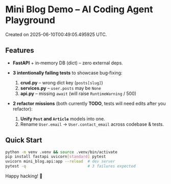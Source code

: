 # Mini Blog Demo – AI Coding Agent Playground

Created on 2025-06-10T00:49:05.495925 UTC.

## Features
* **FastAPI** + in‑memory DB (dict) – zero external deps.
* **3 intentionally failing tests** to showcase bug‑fixing:
  1. **crud.py** – wrong dict key (`posts[slug]`)
  2. **services.py** – `user.posts` may be `None`
  3. **api.py** – missing `await` (will raise `RuntimeWarning` / 500)

* **2 refactor missions** (both currently **TODO**, tests will need edits after you refactor):
  1. **Unify `Post` and `Article`** models into one.
  2. Rename `User.email` → `User.contact_email` across codebase & tests.

## Quick Start

```bash
python -m venv .venv && source .venv/bin/activate
pip install fastapi uvicorn[standard] pytest
uvicorn mini_blog.api:app --reload  # dev server
pytest -q                           # 3 failures expected
```

Happy hacking! 🎉